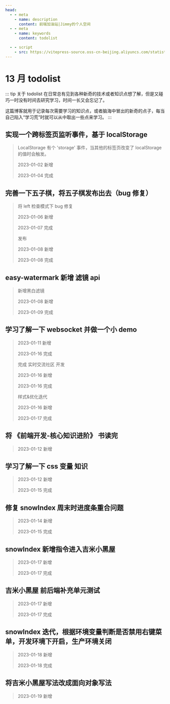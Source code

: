 ```yaml
---
head:
  - - meta
    - name: description
      content: 前端加油站|Jimmy的个人空间
  - - meta
    - name: keywords
      content: todolist

  - - script
    - src: https://vitepress-source.oss-cn-beijing.aliyuncs.com/statistics.js
---
```


# 13 月 todolist

::: tip 关于 todolist
在日常总有见到各种新奇的技术或者知识点想了解，但是又碰巧一时没有时间去研究学习，时间一长又会忘记了。

这篇博客就用于记录每次需要学习的知识点，或者脑海中冒出的新奇的点子，每当自己陷入“学习荒”时就可以从中取出一些点来学习。
:::

## 实现一个跨标签页监听事件，基于 localStorage

> LocalStorage 有个 'storage' 事件，当其他的标签页改变了 localStorage 的值时会触发。
>
> 2023-01-02 新增
>
> 2023-01-04 完成

## 完善一下五子棋，将五子棋发布出去（bug 修复）

> 将 left 检查模式下 bug 修复
>
> 2023-01-06 新增
>
> 2023-01-07 完成
>
> 发布
>
> 2023-01-08 新增
>
> 2023-01-08 完成

## easy-watermark 新增 滤镜 api

> 新增黑白滤镜
>
> 2023-01-08 新增
>
> 2023-01-09 完成

## 学习了解一下 websocket 并做一个小 demo

> 2023-01-11 新增
>
> 2023-01-16 完成
>
> 完成 实时交流社区 开发
>
> 2023-01-16 新增
>
> 2023-01-16 完成
>
> 样式&优化迭代
>
> 2023-01-16 新增
>
> 2023-01-17 完成

## 将 《前端开发-核心知识进阶》 书读完

> 2023-01-12 新增

## 学习了解一下 css 变量 知识

> 2023-01-12 新增
>
> 2023-01-15 完成

## 修复 snowIndex 周末时进度条重合问题

> 2023-01-14 新增
>
> 2023-01-15 完成

## snowIndex 新增指令进入吉米小黑屋

> 2023-01-17 新增
>
> 2023-01-17 完成

## 吉米小黑屋 前后端补充单元测试

> 2023-01-17 新增
>
> 2023-01-17 完成

## snowIndex 迭代，根据环境变量判断是否禁用右键菜单，开发环境下开启，生产环境关闭

> 2023-01-18 新增
>
> 2023-01-18 完成

## 将吉米小黑屋写法改成面向对象写法

> 2023-01-19 新增
